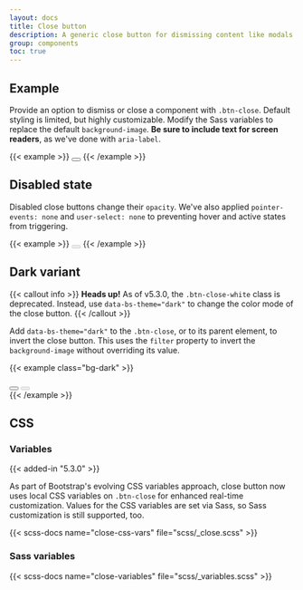 ```yaml
---
layout: docs
title: Close button
description: A generic close button for dismissing content like modals and alerts.
group: components
toc: true
---
```


## Example

Provide an option to dismiss or close a component with `.btn-close`. Default styling is limited, but highly customizable. Modify the Sass variables to replace the default `background-image`. **Be sure to include text for screen readers**, as we've done with `aria-label`.

{{< example >}}
<button type="button" class="btn-close" aria-label="Close"></button>
{{< /example >}}

## Disabled state

Disabled close buttons change their `opacity`. We've also applied `pointer-events: none` and `user-select: none` to preventing hover and active states from triggering.

{{< example >}}
<button type="button" class="btn-close" disabled aria-label="Close"></button>
{{< /example >}}

## Dark variant

{{< callout info >}}
**Heads up!** As of v5.3.0, the `.btn-close-white` class is deprecated. Instead, use `data-bs-theme="dark"` to change the color mode of the close button.
{{< /callout >}}

Add `data-bs-theme="dark"` to the `.btn-close`, or to its parent element, to invert the close button. This uses the `filter` property to invert the `background-image` without overriding its value.

{{< example class="bg-dark" >}}
<div data-bs-theme="dark">
  <button type="button" class="btn-close" aria-label="Close"></button>
  <button type="button" class="btn-close" disabled aria-label="Close"></button>
</div>
{{< /example >}}

## CSS

### Variables

{{< added-in "5.3.0" >}}

As part of Bootstrap's evolving CSS variables approach, close button now uses local CSS variables on `.btn-close` for enhanced real-time customization. Values for the CSS variables are set via Sass, so Sass customization is still supported, too.

{{< scss-docs name="close-css-vars" file="scss/_close.scss" >}}

### Sass variables

{{< scss-docs name="close-variables" file="scss/_variables.scss" >}}

